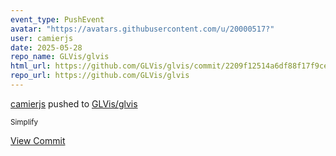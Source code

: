 ```yaml
---
event_type: PushEvent
avatar: "https://avatars.githubusercontent.com/u/20000517?"
user: camierjs
date: 2025-05-28
repo_name: GLVis/glvis
html_url: https://github.com/GLVis/glvis/commit/2209f12514a6df88f17f9cecc44f45b5ecfaf4a5
repo_url: https://github.com/GLVis/glvis
---
```


<a href='https://github.com/camierjs' target='_blank'>camierjs</a> pushed to <a href='https://github.com/GLVis/glvis' target='_blank'>GLVis/glvis</a>

<small>Simplify</small>

<a href='https://github.com/GLVis/glvis/commit/2209f12514a6df88f17f9cecc44f45b5ecfaf4a5' target='_blank'>View Commit</a>